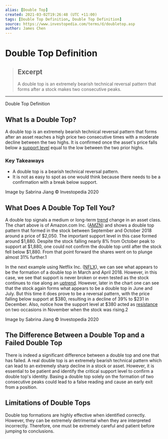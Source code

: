 ```yaml
---
alias: [Double Top]
created: 2021-03-02T19:26:48 (UTC +11:00)
tags: [Double Top Definition, Double Top Definition]
source: https://www.investopedia.com/terms/d/doubletop.asp
author: James Chen
---
```


# Double Top Definition

> ## Excerpt
> A double top is an extremely bearish technical reversal pattern that forms after a stock makes two consecutive peaks.

---

Double Top Definition
## What Is a Double Top?

A double top is an extremely bearish technical reversal pattern that forms after an asset reaches a high price two consecutive times with a moderate decline between the two highs. It is confirmed once the asset's price falls below a [support level](https://www.investopedia.com/terms/s/support.asp) equal to the low between the two prior highs.

### Key Takeaways

-   A double top is a bearish technical reversal pattern.
-   It is not as easy to spot as one would think because there needs to be a confirmation with a break below support.

Image by Sabrina Jiang © Investopedia 2020

## What Does A Double Top Tell You?

A double top signals a medium or long-term [trend](https://www.investopedia.com/ask/answers/010715/what-are-differences-between-patterns-and-trends.asp) change in an asset class. The chart above is of Amazon.com Inc. ([AMZN](https://www.investopedia.com/markets/quote?tvwidgetsymbol=amzn)) and shows a double top pattern that formed in the stock between September and October 2018 around a price of $2,050. The important support level in this case formed around $1,880. Despite the stock falling nearly 8% from October peak to support at $1,880, one could not confirm the double top until after the stock fell below $1,880. From that point forward the shares went on to plunge almost 31% further.1

In the next example using Netflix Inc. ([NFLX](https://www.investopedia.com/markets/quote?tvwidgetsymbol=nflx)), we can see what appears to be the formation of a double top in March and April 2018. However, in this case, we see that support is never broken or even tested as the stock continues to rise along an [uptrend](https://www.investopedia.com/terms/u/uptrend.asp). However, later in the chart one can see that the stock again forms what appears to be a double top in June and July. But this time it does prove to be a reversal pattern, with the price falling below support at $380, resulting in a decline of 39% to $231 in December. Also, notice how the support level at $380 acted as [resistance](https://www.investopedia.com/terms/r/resistance.asp) on two occasions in November when the stock was rising.2

Image by Sabrina Jiang © Investopedia 2020

## The Difference Between a Double Top and a Failed Double Top

There is indeed a significant difference between a double top and one that has failed. A real double top is an extremely bearish technical pattern which can lead to an extremely sharp decline in a stock or asset. However, it is essential to be patient and identify the critical support level to confirm a double top's identity. Basing a double top solely on the formation of two consecutive peaks could lead to a false reading and cause an early exit from a position.

## Limitations of Double Tops

Double top formations are highly effective when identified correctly. However, they can be extremely detrimental when they are interpreted incorrectly. Therefore, one must be extremely careful and patient before jumping to conclusions.
